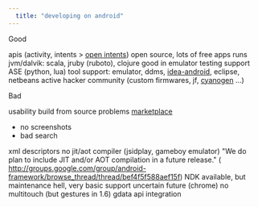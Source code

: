```yaml
---
  title: "developing on android"
---
```







Good


apis (activity, intents > [open intents](http://www.openintents.org/en/))
open source, lots of free apps
runs jvm/dalvik: scala, jruby (ruboto), clojure
good in emulator testing support
ASE (python, lua)
tool support: emulator, ddms,
  [idea-android](http://code.google.com/p/idea-android/), eclipse, netbeans
active hacker community (custom firmwares, jf,
                         [cyanogen](http://www.cyanogenmod.com/) ...)


Bad

usability
build from source problems
[marketplace](http://larvalabs.com/blog/iphone/android-market-sales/)

- no screenshots
- bad search

xml descriptors
no jit/aot compiler (jsidplay, gameboy emulator)
"We do plan to include JIT and/or AOT compilation in a future release." (
  http://groups.google.com/group/android-framework/browse_thread/thread/bef4f5f588aef15f)
NDK available, but maintenance hell, very basic support
uncertain future (chrome)
no multitouch (but gestures in 1.6)
gdata api integration


